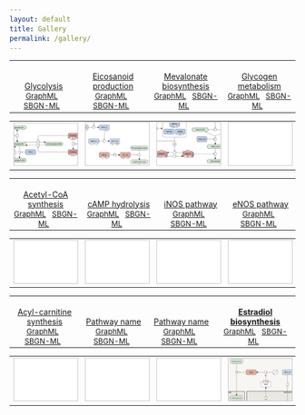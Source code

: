 ```yaml
---
layout: default
title: Gallery
permalink: /gallery/
---
```



<table>
    <tr valign="bottom">
      <td style="width: 225px;" align="center"> <a href="/glycolysis/"><br />Glycolysis</a> <br /> <font size="2"> 
<a href="/downloads/F001-glycolysis.graphml" target="_blank">GraphML</a> &nbsp;
<a href="/downloads/F001-glycolysis.sbgn" target="_blank">SBGN-ML</a> &nbsp;
</font> </td>
      <td style="width: 225px;" align="center"> <a href="/eicosanoids/"><br />Eicosanoid production</a> <br /> <font size="2"> 
<a href="/downloads/F002-eicosanoids.graphml" target="_blank">GraphML</a> &nbsp; 
<a href="/downloads/F002-eicosanoids-SBGNv02.sbgn" target="_blank">SBGN-ML</a> &nbsp; 
</font> </td>
      <td style="width: 225px;" align="center"> <a href="/mevalonate/"><br />Mevalonate biosynthesis</a> <br /> <font size="2"> 
<a href="/downloads/F003-mevalonate.graphml" target="_blank">GraphML</a> &nbsp;
<a href="/downloads/F003-mevalonate-SBGNv02.sbgn" target="_blank">SBGN-ML</a> &nbsp;
</font> </td>
      <td style="width: 225px;" align="center"> <a href="/glycogen/"><br />Glycogen metabolism</a> <br /> <font size="2"> 
<a href="/downloads/F004-glycogen.graphml" target="_blank">GraphML</a> &nbsp;
<a href="/downloads/F004-glycogen-SBGNv02.sbgn" target="_blank">SBGN-ML</a> &nbsp;
</font> </td>
    </tr>
</table>
<table>
    <tr>
      <td style="width: 225px;" align="center"><a href="/glycolysis/"><img src="/images/gallery/F001-glycolysis-cut.png" style="border: #c6c6c6 1px solid; width: 195px;"/></a></td>
      <td style="width: 225px;" align="center"><a href="/eicosanoids/"><img src="/images/gallery/F002-eicosanoids-cut.png" style="border: #c6c6c6 1px solid; width: 195px;"/></a></td>
      <td style="width: 225px;" align="center"><a href="/mevalonate/"><img src="/images/gallery/F003-mevalonate-cut.png" style="border: #c6c6c6 1px solid; width: 195px;"/></a></td>
      <td style="width: 225px;" align="center"><a href="/glycogen/"><img src="/images/gallery/F000-empty-cut.png" style="border: #c6c6c6 1px solid; width: 195px;"/></a></td>
    </tr>
</table>


<table>
    <tr valign="bottom">
      <td style="width: 225px;" align="center"> <a href="/acly/"><br />Acetyl-CoA synthesis</a> <br /> <font size="2"> 
<a href="/downloads/F006-ACLY.graphml" target="_blank">GraphML</a> &nbsp;
<a href="/downloads/F006-ACLY.sbgn" target="_blank">SBGN-ML</a> &nbsp;
</font> </td>
      <td style="width: 225px;" align="center"> <a href="/camp/"><br />cAMP hydrolysis</a> <br /> <font size="2"> 
<a href="/downloads/F012-cAMP.graphml" target="_blank">GraphML</a> &nbsp; 
<a href="/downloads/F012-cAMP-SBGNv02.sbgn" target="_blank">SBGN-ML</a> &nbsp; 
</font> </td>
      <td style="width: 225px;" align="center"> <a href="/inos/"><br />iNOS pathway</a> <br /> <font size="2"> 
<a href="/downloads/F007-inos.graphml" target="_blank">GraphML</a> &nbsp; 
<a href="/downloads/F007-inos-SBGNv02.sbgn" target="_blank">SBGN-ML</a> &nbsp; 
</font> </td>
      <td style="width: 225px;" align="center"> <a href="/enos/"><br />eNOS pathway</a> <br /> <font size="2"> 
<a href="/downloads/F008-enos.graphml" target="_blank">GraphML</a> &nbsp;
<a href="/downloads/F008-enos-SBGNv02.sbgn" target="_blank">SBGN-ML</a> &nbsp;
</font> </td>
    </tr>
</table>
<table>
    <tr>
      <td style="width: 225px;" align="center"><a href="/acly/"><img src="/images/gallery/F000-empty-cut.png" style="border: #c6c6c6 1px solid; width: 195px;"/></a></td>
      <td style="width: 225px;" align="center"><a href="/camp/"><img src="/images/gallery/F000-empty-cut.png" style="border: #c6c6c6 1px solid; width: 195px;"/></a></td>
      <td style="width: 225px;" align="center"><a href="/inos/"><img src="/images/gallery/F000-empty-cut.png" style="border: #c6c6c6 1px solid; width: 195px;"/></a></td>
      <td style="width: 225px;" align="center"><a href="/enos/"><img src="/images/gallery/F000-empty-cut.png" style="border: #c6c6c6 1px solid; width: 195px;"/></a></td>
    </tr>
</table>


<table>
    <tr valign="bottom">
      <td style="width: 225px;" align="center"> <a href="/carnitine/"><br />Acyl-carnitine synthesis</a> <br /> <font size="2"> 
<a href="/downloads/F014-carnitine.graphml" target="_blank">GraphML</a> &nbsp;
<a href="/downloads/F014-carnitine-SBGNv02.sbgn" target="_blank">SBGN-ML</a> &nbsp;
</font> </td>
      <td style="width: 225px;" align="center"> <a href="/test/"><br />Pathway name</a> <br /> <font size="2"> 
<a href="/downloads/test.graphml" target="_blank">GraphML</a> &nbsp; 
<a href="/downloads/test.sbgn" target="_blank">SBGN-ML</a> &nbsp; 
</font> </td>
      <td style="width: 225px;" align="center"> <a href="/test/"><br />Pathway name</a> <br /> <font size="2"> 
<a href="/downloads/test.graphml" target="_blank">GraphML</a> &nbsp; 
<a href="/downloads/test.sbgn" target="_blank">SBGN-ML</a> &nbsp; 
</font> </td>
      <td style="width: 225px;" align="center"> <a href="/estrogen/"><br /><strong>Estradiol biosynthesis</strong></a> <br /> <font size="2"> 
<a href="/downloads/test.graphml" target="_blank">GraphML</a> &nbsp;
<a href="/downloads/test.sbgn" target="_blank">SBGN-ML</a> &nbsp;
</font> </td>
    </tr>
</table>
<table>
    <tr>
      <td style="width: 225px;" align="center"><a href="/carnitine/"><img src="/images/gallery/F000-empty-cut.png" style="border: #c6c6c6 1px solid; width: 195px;"/></a></td>
      <td style="width: 225px;" align="center"><a href="/test/"><img src="/images/gallery/F000-empty-cut.png" style="border: #c6c6c6 1px solid; width: 195px;"/></a></td>
      <td style="width: 225px;" align="center"><a href="/test/"><img src="/images/gallery/F000-empty-cut.png" style="border: #c6c6c6 1px solid; width: 195px;"/></a></td>
      <td style="width: 225px;" align="center"><a href="/estrogen/"><img src="/images/gallery/F018-estrogen-cut.png" style="border: #c6c6c6 1px solid; width: 195px;"/></a></td>
    </tr>
</table>

